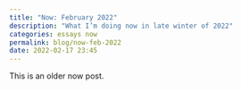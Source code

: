 ```yaml
---
title: "Now: February 2022"
description: "What I’m doing now in late winter of 2022"
categories: essays now 
permalink: blog/now-feb-2022
date: 2022-02-17 23:45
---
```


This is an older now post. 